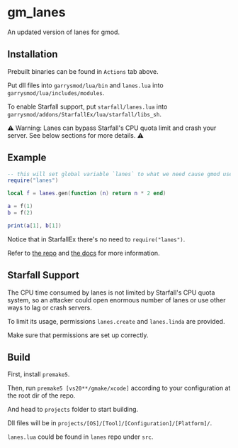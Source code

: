 # gm_lanes

An updated version of lanes for gmod.

## Installation

Prebuilt binaries can be found in `Actions` tab above.

Put dll files into `garrysmod/lua/bin` and `lanes.lua` into `garrysmod/lua/includes/modules`.

To enable Starfall support, put `starfall/lanes.lua` into `garrysmod/addons/StarfallEx/lua/starfall/libs_sh`.

⚠️ Warning: Lanes can bypass Starfall's CPU quota limit and crash your server. See below sections for more details. ⚠️

## Example

```lua
-- this will set global variable `lanes` to what we need cause gmod uses Lua 5.1
require("lanes")

local f = lanes.gen(function (n) return n * 2 end)

a = f(1)
b = f(2)

print(a[1], b[1])
```

Notice that in StarfallEx there's no need to `require("lanes")`.

Refer to [the repo](https://github.com/LuaLanes/lanes) and [the docs](http://lualanes.github.io/lanes/) for more information.

## Starfall Support

The CPU time consumed by lanes is not limited by Starfall's CPU quota system,
so an attacker could open enormous number of lanes or use other ways to lag or crash servers.

To limit its usage, permissions `lanes.create` and `lanes.linda` are provided.

Make sure that permissions are set up correctly.

## Build

First, install `premake5`.

Then, run `premake5 [vs20**/gmake/xcode]` according to your configuration at the root dir of the repo.

And head to `projects` folder to start building.

Dll files will be in `projects/[OS]/[Tool]/[Configuration]/[Platform]/`.

`lanes.lua` could be found in `lanes` repo under `src`.
